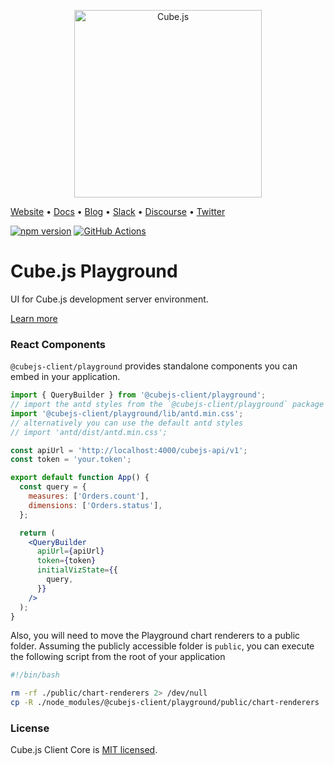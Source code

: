 <p align="center"><a href="https://cube.dev"><img src="https://i.imgur.com/zYHXm4o.png" alt="Cube.js" width="300px"></a></p>

[Website](https://cube.dev) • [Docs](https://cube.dev/docs) • [Blog](https://cube.dev/blog) • [Slack](https://slack.cube.dev) • [Discourse](https://forum.cube.dev/) • [Twitter](https://twitter.com/thecubejs)

[![npm version](https://badge.fury.io/js/%40cubejs-backend%2Fserver.svg)](https://badge.fury.io/js/%40cubejs-backend%2Fserver)
[![GitHub Actions](https://github.com/cube-js/cube.js/workflows/Build/badge.svg)](https://github.com/cube-js/cube.js/actions?query=workflow%3ABuild+branch%3Amaster)

# Cube.js Playground

UI for Cube.js development server environment.

[Learn more](https://github.com/cube-js/cube.js#getting-started)

### React Components

`@cubejs-client/playground` provides standalone components you can embed in your application.

```jsx
import { QueryBuilder } from '@cubejs-client/playground';
// import the antd styles from the `@cubejs-client/playground` package as it overrides some variables
import '@cubejs-client/playground/lib/antd.min.css';
// alternatively you can use the default antd styles
// import 'antd/dist/antd.min.css';

const apiUrl = 'http://localhost:4000/cubejs-api/v1';
const token = 'your.token';

export default function App() {
  const query = {
    measures: ['Orders.count'],
    dimensions: ['Orders.status'],
  };

  return (
    <QueryBuilder
      apiUrl={apiUrl}
      token={token}
      initialVizState={{
        query,
      }}
    />
  );
}
```

Also, you will need to move the Playground chart renderers to a public folder. Assuming the publicly accessible folder is `public`, you can execute the following script from the root of your application

```bash
#!/bin/bash

rm -rf ./public/chart-renderers 2> /dev/null
cp -R ./node_modules/@cubejs-client/playground/public/chart-renderers ./public
```

### License

Cube.js Client Core is [MIT licensed](./LICENSE).
